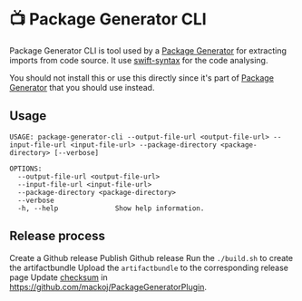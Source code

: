 # 📺 Package Generator CLI

Package Generator CLI is tool used by a [Package Generator](https://github.com/mackoj/PackageGeneratorPlugin) for extracting imports from code source. It use [swift-syntax](https://github.com/apple/swift-syntax.git) for the code analysing.

You should not install this or use this directly since it's part of [Package Generator](https://github.com/mackoj/PackageGeneratorPlugin) that you should use instead.

## Usage

```
USAGE: package-generator-cli --output-file-url <output-file-url> --input-file-url <input-file-url> --package-directory <package-directory> [--verbose]

OPTIONS:
  --output-file-url <output-file-url>
  --input-file-url <input-file-url>
  --package-directory <package-directory>
  --verbose
  -h, --help              Show help information.
```

## Release process

Create a Github release 
Publish Github release
Run the `./build.sh` to create the artifactbundle 
Upload the `artifactbundle` to the corresponding release page 
Update [checksum](https://github.com/mackoj/PackageGeneratorPlugin/blob/2d2eb7e7c63a898bd71b14de8cd5acaab36eb7d2/Package.swift#L18) in https://github.com/mackoj/PackageGeneratorPlugin.

